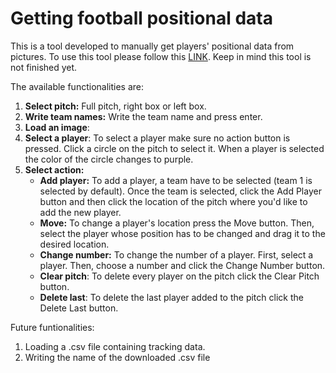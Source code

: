 # Getting football positional data

This is a tool developed to manually get players' positional data from pictures. To use this tool please follow this [LINK](https://mumoyarce96.github.io/getPositionalData/). Keep in mind this tool is not finished yet. 

The available functionalities are: 

1. **Select pitch:** Full pitch, right box or left box.
2. **Write team names:** Write the team name and press enter.
3. **Load an image**: 
4. **Select a player**: To select a player make sure no action button is pressed. Click a circle on the pitch to select it. When a player is selected the color of the circle changes to purple.
5. **Select action:** 
    - **Add player:** To add a player, a team have to be selected (team 1 is selected by default). Once the team is selected, click the Add Player button and then click the location of the pitch where you'd like to add the new player.
    - **Move:** To change a player's location press the Move button. Then, select the player whose position has to be changed and drag it to the desired location.
    - **Change number:** To change the number of a player. First, select a player. Then, choose a number and click the Change Number button.
    - **Clear pitch**: To delete every player on the pitch click the Clear Pitch button.
    - **Delete last**: To delete the last player added to the pitch click the Delete Last button.

Future funtionalities:
1. Loading a .csv file containing tracking data.
2. Writing the name of the downloaded .csv file 
